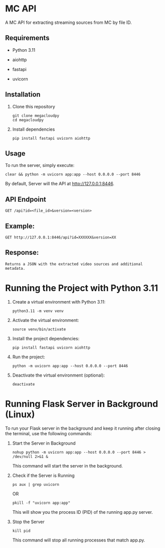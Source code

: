 # MC API

A MC API for extracting streaming sources from MC by file ID.

## Requirements

- Python 3.11

- aiohttp
- fastapi
- uvicorn

## Installation

1. Clone this repository

       git clone megacloudpy
       cd megacloudpy

2. Install dependencies

       pip install fastapi uvicorn aiohttp

## Usage

To run the server, simply execute:

    clear && python -m uvicorn app:app --host 0.0.0.0 --port 8446

By default, Server will the API at http://127.0.0.1:8446.

## API Endpoint

    GET /api?id=<file_id>&version=<version>

## Example:

    GET http://127.0.0.1:8446/api?id=XXXXXX&version=XX

## Response:

    Returns a JSON with the extracted video sources and additional metadata.

# Running the Project with Python 3.11

1. Create a virtual environment with Python 3.11:

       python3.11 -m venv venv

2. Activate the virtual environment:

       source venv/bin/activate

3. Install the project dependencies:

       pip install fastapi uvicorn aiohttp

4. Run the project:

       python -m uvicorn app:app --host 0.0.0.0 --port 8446

5. Deactivate the virtual environment (optional):

       deactivate

# Running Flask Server in Background (Linux)

To run your Flask server in the background and keep it running after closing the terminal, use the following commands:

1. Start the Server in Background

       nohup python -m uvicorn app:app --host 0.0.0.0 --port 8446 > /dev/null 2>&1 &

   This command will start the server in the background.

2. Check if the Server is Running

       ps aux | grep uvicorn

   OR

       pkill -f "uvicorn app:app"

   This will show you the process ID (PID) of the running app.py server.

4. Stop the Server

       kill pid

   This command will stop all running processes that match app.py.
